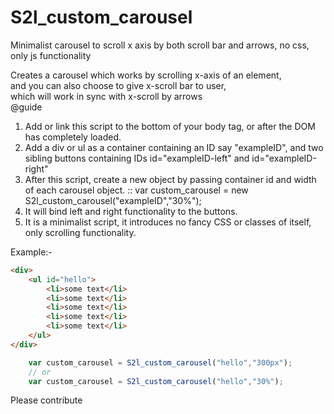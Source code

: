 # S2l_custom_carousel
Minimalist carousel to scroll x axis by both scroll bar and arrows, no css, only js functionality

Creates a carousel which works by scrolling x-axis of an element,                 
  and you can also choose to give x-scroll bar to user,                   
  which will work in sync with x-scroll by arrows                    
@guide                             
  1. Add or link this script to the bottom of your body tag, or after the DOM has
   completely loaded.
  2. Add a div or ul as a container containing an ID say "exampleID",
	and two sibling buttons containing IDs id="exampleID-left" and id="exampleID-right"
  3. After this script, create a new object by passing container id and width of each carousel object.
	:: var custom_carousel = new S2l_custom_carousel("exampleID","30%");
  4. It will bind left and right functionality to the buttons.
  5. It is a minimalist script, it introduces no fancy CSS or classes of itself, only scrolling functionality.
  
  
  Example:-

```html
<div>
	<ul id="hello">
		<li>some text</li>
		<li>some text</li>
		<li>some text</li>
		<li>some text</li>
		<li>some text</li>
	</ul>
</div>	
```

```javascript
	var custom_carousel = S2l_custom_carousel("hello","300px");
	// or
	var custom_carousel = S2l_custom_carousel("hello","30%");
```
  
  Please contribute
